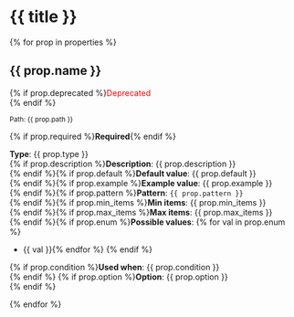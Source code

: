 # {{ title }}

{% for prop in properties %}
## {{ prop.name }}

{% if prop.deprecated %}<span style="color: red;">Deprecated</span><br>{% endif %}

<small>Path: {{ prop.path }}</small><br>

{% if prop.required %}**Required**{% endif %}

**Type**: {{ prop.type }}<br>
{% if prop.description %}**Description**: {{ prop.description }}<br>{% endif %}{% if prop.default %}**Default value**: {{ prop.default }}<br>{% endif %}{% if prop.example %}**Example value**: {{ prop.example }}<br>{% endif %}{% if prop.pattern %}**Pattern**: `{{ prop.pattern }}`<br>{% endif %}{% if prop.min_items %}**Min items**: {{ prop.min_items }}<br>{% endif %}{% if prop.max_items %}**Max items**: {{ prop.max_items }}<br>{% endif %}{% if prop.enum %}**Possible values**:
{% for val in prop.enum %}
- {{ val }}{% endfor %}
{% endif %}

{% if prop.condition %}**Used when**: {{ prop.condition }}<br>{% endif %}
{% if prop.option %}**Option**: {{ prop.option }}<br>{% endif %}

{% endfor %}
